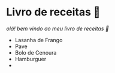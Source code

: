 # Livro de receitas :cake:

*olá! bem vindo ao meu livro de receitas :apple:*

- Lasanha de Frango
- Pave
- Bolo de Cenoura
- Hamburguer
- 
